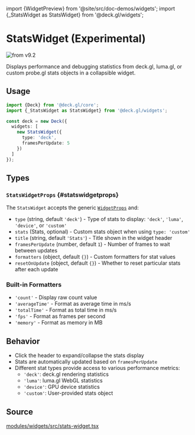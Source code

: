 import {WidgetPreview} from '@site/src/doc-demos/widgets';
import {_StatsWidget as StatsWidget} from '@deck.gl/widgets';

# StatsWidget (Experimental)

<img src="https://img.shields.io/badge/from-v9.2-green.svg?style=flat-square" alt="from v9.2" />

Displays performance and debugging statistics from deck.gl, luma.gl, or custom probe.gl stats objects in a collapsible widget.

## Usage

<WidgetPreview cls={StatsWidget}/>

```ts
import {Deck} from '@deck.gl/core';
import {_StatsWidget as StatsWidget} from '@deck.gl/widgets';

const deck = new Deck({
  widgets: [
    new StatsWidget({
      type: 'deck',
      framesPerUpdate: 5
    })
  ]
});
```

## Types

### `StatsWidgetProps` {#statswidgetprops}

The `StatsWidget` accepts the generic [`WidgetProps`](../core/widget.md#widgetprops) and:

- `type` (string, default `'deck'`) - Type of stats to display: `'deck'`, `'luma'`, `'device'`, or `'custom'`
- `stats` (Stats, optional) - Custom stats object when using `type: 'custom'`
- `title` (string, default `'Stats'`) - Title shown in the widget header
- `framesPerUpdate` (number, default `1`) - Number of frames to wait between updates
- `formatters` (object, default `{}`) - Custom formatters for stat values
- `resetOnUpdate` (object, default `{}`) - Whether to reset particular stats after each update

### Built-in Formatters

- `'count'` - Display raw count value
- `'averageTime'` - Format as average time in ms/s
- `'totalTime'` - Format as total time in ms/s
- `'fps'` - Format as frames per second
- `'memory'` - Format as memory in MB

## Behavior

- Click the header to expand/collapse the stats display
- Stats are automatically updated based on `framesPerUpdate`
- Different stat types provide access to various performance metrics:
  - `'deck'`: deck.gl rendering statistics
  - `'luma'`: luma.gl WebGL statistics
  - `'device'`: GPU device statistics
  - `'custom'`: User-provided stats object

## Source

[modules/widgets/src/stats-widget.tsx](https://github.com/visgl/deck.gl/tree/9.2-release/modules/widgets/src/stats-widget.tsx)